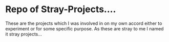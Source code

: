 # Repo of Stray-Projects.... 
These are the projects which I was involved in on my own accord either to experiment or for some specific purpose.
As these are stray to me I named it stray projects... 
